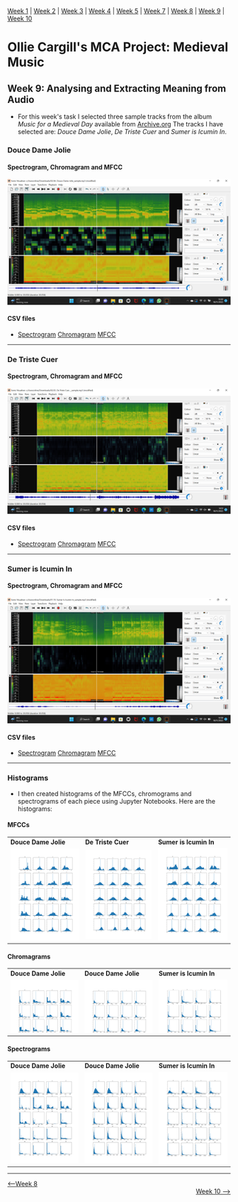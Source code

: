 [Week 1](https://olliecargill.github.io/MCA-2022) | [Week 2](https://olliecargill.github.io/MCA-2022/labtasks/week2/week2.html) | [Week 3](https://olliecargill.github.io/MCA-2022/labtasks/week3/week3.html) | [Week 4](https://olliecargill.github.io/MCA-2022/labtasks/week4/week4.html) | [Week 5](https://olliecargill.github.io/MCA-2022/labtasks/week5/week5.html) | [Week 7](https://olliecargill.github.io/MCA-2022/labtasks/week7/week7.html) | [Week 8](https://olliecargill.github.io/MCA-2022/labtasks/week8/week8.html) | [Week 9](https://olliecargill.github.io/MCA-2022/labtasks/week9/week9.html) | [Week 10](https://olliecargill.github.io/MCA-2022/labtasks/week10/week10.html)

# Ollie Cargill's MCA Project: Medieval Music

## Week 9: Analysing and Extracting Meaning from Audio

* For this week's task I selected three sample tracks from the album <i>Music for a Medieval Day</i> available from [Archive.org](https://archive.org/details/lp_music-for-a-medieval-day_alfonso-x-el-sabio-anonymous-guillaume-de/disc1/01.10.+Sumer+Is+Icumin+In.mp3) The tracks I have selected are: <i>Douce Dame Jolie</i>, <i>De Triste Cuer</i> and <i>Sumer is Icumin In</i>.

### Douce Dame Jolie

#### Spectrogram, Chromagram and MFCC

![image](week9douce.png)

#### CSV files

* [Spectrogram](doucespectrogram.csv)
[Chromagram](doucechromagram.csv)
[MFCC](doucemfcc.csv)

<hr>

### De Triste Cuer

#### Spectrogram, Chromagram and MFCC

![image](week9detriste.png)

#### CSV files

* [Spectrogram](detristespectrogram.csv)
[Chromagram](detristechromagram.csv)
[MFCC](detristemfcc.csv)

<hr>

### Sumer is Icumin In

#### Spectrogram, Chromagram and MFCC

![image](week9sumer.png)

#### CSV files

* [Spectrogram](sumerspectrogram.csv)
[Chromagram](sumerchromagram.csv)
[MFCC](sumermfcc.csv)

<hr>

### Histograms 

* I then created histograms of the MFCCs, chromograms and spectrograms of each piece using Jupyter Notebooks. Here are the histograms:

#### MFCCs

<table class="screenshots">
  <tr>
    <td class="text-table"> <strong>Douce Dame Jolie</strong> </td>
    <td class="text-table"> <strong>De Triste Cuer</strong> </td>
    <td class="text-table"> <strong>Sumer is Icumin In</strong> </td>
  </tr>
              <tr>
                <td class="text-table"> <img src="doucemfcchistograms.png"> </td>
                <td class="text-table"> <img src="detristemfcchistograms.png"> </td>
                <td class="text-table"> <img src="sumermfcchistograms.png"> </td>
  </tr>
  </table>
              
#### Chromagrams

<table class="screenshots">
  <tr>
    <td class="text-table"> <strong>Douce Dame Jolie</strong> </td>
    <td class="text-table"> <strong>Douce Dame Jolie</strong> </td>
    <td class="text-table"> <strong>Sumer is Icumin In</strong> </td>
  </tr>
  <tr>
    <td class="text-table"> <img src="doucechromagramhistograms.png"> </td>
    <td class="text-table"> <img src="detristechromagramhistograms.png"> </td>
    <td class="text-table"> <img src="sumerchromagramhistograms.png"> </td>
  </tr>
  </table>

#### Spectrograms

<table class="screenshots">
  <tr>
    <td class="text-table"> <strong>Douce Dame Jolie</strong> </td>
    <td class="text-table"> <strong>Douce Dame Jolie</strong> </td>
    <td class="text-table"> <strong>Sumer is Icumin In</strong> </td>
  </tr>
  <tr>
    <td class="text-table"> <img src="doucespectrogramhistograms.png"> </td>
    <td class="text-table"> <img src="detristespectrogramhistograms.png"> </td>
    <td class="text-table"> <img src="sumerspectrogramhistograms.png"> </td>
  </tr>
  </table>

<hr>

<div align="left"><a href="https://olliecargill.github.io/MCA-2022/labtasks/week8/week8.html"><--Week 8</a> <div align="right"><a href="https://olliecargill.github.io/MCA-2022/labtasks/week10/week10.html">Week 10 --></a> </div>
